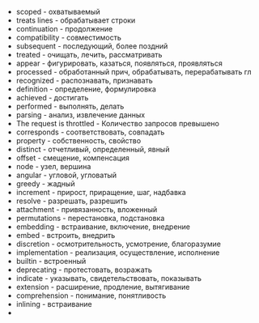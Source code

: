 - scoped - охватываемый  
- treats lines - обрабатывает строки  
- continuation - продолжение  
- compatibility - совместимость  
- subsequent - последующий, более поздний  
- treated - очищать, лечить, рассматривать
- appear - фигурировать, казаться, появляться, проявляться  
- processed - обработанный прич, обрабатывать, перерабатывать гл  
- recognized - распознавать, признавать
- definition - определение, формулировка  
- achieved - достигать  
- performed - выполнять, делать  
- parsing - анализ, извлечение данных  
- The request is throttled - Количество запросов превышено  
- corresponds - соответствовать, совпадать
- property - собственность, свойство
- distinct - отчетливый, определенный, явный
- offset - смещение, компенсация
- node - узел, вершина
- angular - угловой, угловатый
- greedy - жадный
- increment - прирост, приращение, шаг, надбавка
- resolve - разрешать, разрешить
- attachment - привязанность, вложенный
- permutations - перестановка, подстановка
- embedding - встраивание, включение, внедрение
- embed - встроить, внедрить
- discretion - осмотрительность, усмотрение, благоразумие
- implementation - реализация, осуществление, исполнение
- builtin - встроенный
- deprecating - протестовать, возражать
- indicate - указывать, свидетельствовать, показывать
- extension - расширение, продление, вытягивание
- comprehension - понимание, понятливость
- inlining - встраивание
- 